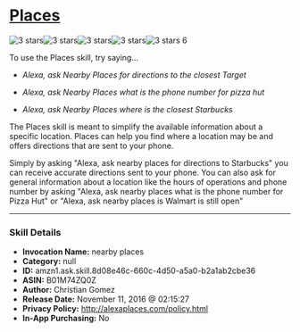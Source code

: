 # [Places](http://alexa.amazon.com/#skills/amzn1.ask.skill.8d08e46c-660c-4d50-a5a0-b2a1ab2cbe36)
![3 stars](../../images/ic_star_black_18dp_1x.png)![3 stars](../../images/ic_star_black_18dp_1x.png)![3 stars](../../images/ic_star_black_18dp_1x.png)![3 stars](../../images/ic_star_border_black_18dp_1x.png)![3 stars](../../images/ic_star_border_black_18dp_1x.png) 6

To use the Places skill, try saying...

* *Alexa, ask Nearby Places for directions to the closest Target*

* *Alexa, ask Nearby Places what is the phone number for pizza hut*

* *Alexa, ask Nearby Places where is the closest Starbucks*

The Places skill is meant to simplify the available information about a specific location. Places can help you find where a location may be and offers directions that are sent to your phone.

Simply by asking "Alexa, ask nearby places for directions to Starbucks" you can receive accurate directions sent to your phone. You can also ask for general information about a location like the hours of operations and phone number by asking "Alexa, ask nearby places what is the phone number for Pizza Hut" or "Alexa, ask nearby places is Walmart is still open"

***

### Skill Details

* **Invocation Name:** nearby places
* **Category:** null
* **ID:** amzn1.ask.skill.8d08e46c-660c-4d50-a5a0-b2a1ab2cbe36
* **ASIN:** B01M74ZQ0Z
* **Author:** Christian Gomez
* **Release Date:** November 11, 2016 @ 02:15:27
* **Privacy Policy:** http://alexaplaces.com/policy.html
* **In-App Purchasing:** No
